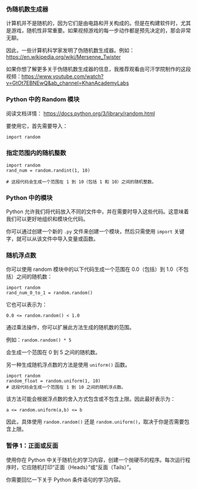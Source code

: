 ### 伪随机数生成器
计算机并不是随机的，因为它们是由电路和开关构成的。但是在构建软件时，尤其是游戏，随机性非常重要。如果视频游戏的每一步动作都是预先决定的，那会非常无聊。

因此，一些计算机科学家发明了伪随机数生成器。例如：https://en.wikipedia.org/wiki/Mersenne_Twister

如果你想了解更多关于伪随机数生成器的信息，我推荐观看由可汗学院制作的这段视频：https://www.youtube.com/watch?v=GtOt7EBNEwQ&ab_channel=KhanAcademyLabs

### Python 中的 Random 模块
阅读文档详情：
https://docs.python.org/3/library/random.html

要使用它，首先需要导入：

`import random`

### 指定范围内的随机整数

```
import random
rand_num = random.randint(1, 10)

# 这段代码会生成一个范围在 1 到 10（包括 1 和 10）之间的随机整数。
```

### Python 中的模块
Python 允许我们将代码放入不同的文件中，并在需要时导入这些代码。这意味着我们可以更好地组织和模块化代码。

你可以通过创建一个新的 `.py` 文件来创建一个模块，然后只需使用 `import` 关键字，就可以从该文件中导入变量或函数。

### 随机浮点数
你可以使用 random 模块中的以下代码生成一个范围在 0.0（包括）到 1.0（不包括）之间的随机数：

```
import random
rand_num_0_to_1 = random.random()
```

它也可以表示为：

`0.0 <= random.random() < 1.0`

通过乘法操作，你可以扩展此方法生成的随机数的范围。

例如：`random.random() * 5`

会生成一个范围在 0 到 5 之间的随机数。

另一种生成随机浮点数的方法是使用 `uniform()` 函数。

```
import random
random_float = random.uniform(1, 10)
# 这段代码会生成一个范围在 1 到 10 之间的随机浮点数。
```

该方法可能会根据浮点数的舍入方式包含或不包含上限。因此最好表示为：

`a <= random.uniform(a,b) <= b`

因此，具体使用 `random.random()` 还是 `random.uniform()`，取决于你是否需要包含上限。

### 暂停 1：正面或反面
使用你在 Python 中关于随机化的学习内容，创建一个抛硬币的程序。每次运行程序时，它应随机打印“正面（Heads）”或“反面（Tails）”。

<div class="hint">
  你需要回忆一下关于 Python 条件语句的学习内容。
</div>